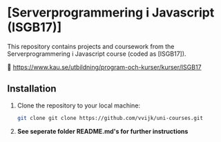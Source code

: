 # [Serverprogrammering i Javascript (ISGB17)]

This repository contains projects and coursework from the Serverprogrammering i Javascript course (coded as [ISGB17]).

:link: https://www.kau.se/utbildning/program-och-kurser/kurser/ISGB17


## Installation

1. Clone the repository to your local machine:

   ```bash
   git clone git clone https://github.com/vvijk/uni-courses.git
   
2. **See seperate folder README.md's for further instructions**